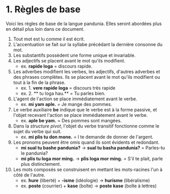 
# 1. Règles de base

Voici les règles de base de la langue pandunia.
Elles seront abordées plus en détail plus loin dans ce document.

1. Tout mot est lu comme il est écrit.
2. L'accentuation se fait sur la syllabe précédant la dernière consonne du mot.
4. Les substantifs possèdent une forme unique et invariable.
5. Les adjectifs se placent avant le mot qu'ils modifient.
   - ex. **rapide loga** = discours rapide.
6. Les adverbes modifient les verbes, les adjectifs, d'autres adverbes et des phrases complètes.
   Ils se placent avant le mot qu'ils modifient ou tout à la fin de la phrase.
   - ex. 1. **vere rapide loga** = discours très rapide
   - ex. 2. ** tu loga hau.** = Tu parles bien.
7. L'agent de l'action se place immédiatement avant le verbe.
    - ex. **mi yam aple.** = Je mange des pommes.
8. Le verbe auxiliaire **be** indique que le verbe est à la forme passive, et l'objet recevant l'action se place immédiatement avant le verbe.
    - ex. **aple be yam.** = Des pommes sont mangées.
9. Dans la _structure pivot_, l'objet du verbe transitif fonctionne comme le sujet du verbe qui suit.
    - ex. **mi plis tu don mone.** = I te demande de donner de l'argent.
10. Les pronoms peuvent être omis quand ils sont évidents et redondant.
    - **mi sual tu bashe pandunia?** → **sual tu basha pandunia?** = Parles-tu le pandunia?
    - **mi plis tu loga mor ming.** →  **plis loga mor ming.**
      = S'il te plait, parle plus distinctement.
11. Les mots composés se construisent en mettant les mots-racines l'un à côté de l'autre.
    - ex. **hure** (liberté) + **-isme** (idéologie) → **hurisme** (libéralisme)
    - ex. **poste** (courrier) + **kase** (boîte) → **poste kase** (boîte à lettres)

